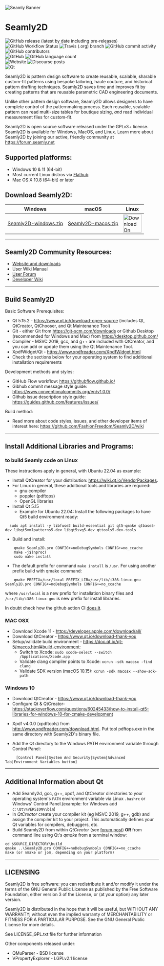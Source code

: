 ![Seamly Banner](https://github.com/FashionFreedom/Seamly2D/blob/develop/share/img/Seamly2D_banner_700x200.png)
# Seamly2D
![GitHub release (latest by date including pre-releases)](https://img.shields.io/github/v/release/fashionfreedom/seamly2d?logo=github?color=blue&include_prereleases&style=flat-square&logo=github)   
![GitHub Workflow Status](https://img.shields.io/github/workflow/status/fashionfreedom/seamly2d/Build%20weekly%20release?style=flat-square&logo=github)  ![Travis (.org) branch](https://img.shields.io/travis/fashionfreedom/seamly2d/develop?label=travis-ci&style=flat-square&logo=travisci)   ![GitHub commit activity](https://img.shields.io/github/commit-activity/m/fashionfreedom/seamly2d?logo=github&color=brightgreen&style=flat-square)  ![GitHub contributors](https://img.shields.io/github/contributors/fashionfreedom/seamly2d?style=flat-square&logo=github)  
![GitHub](https://img.shields.io/github/license/fashionfreedom/seamly2d?color=blue&style=flat-square&logo=creativecommons)  ![GitHub language count](https://img.shields.io/github/languages/count/fashionfreedom/seamly2d?style=flat-square&logo=github)  
![Website](https://img.shields.io/website?down_message=Down&style=flat-square&up_color=brightgreen&up_message=Up&url=https%3A%2F%2Fseamly.net&logo=wordpress)   ![Discourse posts](https://img.shields.io/discourse/posts?server=https%3A%2F%2Fforum.seamly.net&style=flat-square&logo=discourse)      
![Qt](https://github.com/FashionFreedom/Seamly2D/blob/develop/.github/img/Built_with_Qt_RGB_logo_vertical_transparent_60x65px.png)

Seamly2D is pattern design software to create reusable, scalable, sharable custom-fit patterns using bespoke tailoring, haute couture, and historical pattern drafting techniques. Seamly2D saves time and improves fit by creating patterns that are reusable parametric CAD engineering documents.

Unlike other pattern design software, Seamly2D allows designers to have complete control of the patternmaking process. Each reusable, scalable pattern can read multi-size tables for boutique sizing, *and* read individual measurement files for custom-fit.

Seamly2D is open source software released under the GPLv3+ license.  Seamly2D is available for Windows, MacOS, and Linux.  Learn more about Seamly2D by joining our active, friendly community at https://forum.seamly.net

## Supported platforms:  
   * Windows 10 & 11 (64-bit)
   * Most current Linux distros via [Flathub](https://flathub.org/apps/details/net.seamly.seamly2d)
   * Mac OS X 10.8 (64-bit) or later

## Download Seamly2D:

| Windows | macOS | Linux |
| ---     | ---   | ---   |
| [Seamly2D-windows.zip](https://github.com/FashionFreedom/Seamly2D/releases/latest/download/Seamly2D-windows.zip) | [Seamly2D-macos.zip](https://github.com/FashionFreedom/Seamly2D/releases/latest/download/Seamly2D-macos.zip) | [<img src="https://flathub.org/assets/badges/flathub-badge-en.svg" alt="Download On Flathub" height="60">](https://github.com/flathub/net.seamly.seamly2d) |

___________________________________________________
## Seamly2D Community Resources:
   * [Website and downloads](https://seamly.net)  
   * [User Wiki Manual](https://wiki.seamly.net)  
   * [User Forum](https://forum.seamly.net/)  
   * [Developer Wiki](https://github.com/FashionFreedom/Seamly2D/wiki)
___________________________________________________
## Build Seamly2D

Basic Software Prerequisites:  
* Qt 5.15.2  - https://www.qt.io/download-open-source (includes Qt, QtCreator, QtChooser, and Qt Maintenance Tool)
* Git - either Git from https://git-scm.com/downloads or Github Desktop (recommended for Windows and Mac) from https://desktop.github.com/
* Compiler - MSVC 2019, gcc, and g++ are included with QtCreator, and you can add or update them using the Qt Maintenance Tool.
* XpdfWidget/Qt - https://www.xpdfreader.com/XpdfWidget.html
* Check the sections below for your operating system to find additional installation requirements

Development methods and styles:
   * GitHub Flow workflow: https://githubflow.github.io/
   * Gibhub commit message style guide: https://www.conventionalcommits.org/en/v1.0.0/
   * Github issue description style guide: https://guides.github.com/features/issues/

Build method:
   * Read more about code styles, issues, and other developer items of interest here: https://github.com/FashionFreedom/Seamly2D/wiki
___________________________________________________
## Install Additional Libraries and Programs:

### to build Seamly code on Linux

These instructions apply in general, with Ubuntu 22.04 as example:

* Install QtCreator for your distribution: https://wiki.qt.io/VendorPackages.
* For Linux in general, these additional tools and libraries are required:
  - gnu compiler
  - poppler (pdftops)
  - OpenGL libraries
* Install Qt 5.15
  - Example for Ubuntu 22.04: Install the following packages to have Qt5 build environment ready:
```
  sudo apt install -y libfuse2 build-essential git qt5-qmake qtbase5-dev libqt5xmlpatterns5-dev libqt5svg5-dev qttools5-dev-tools
```
* Build and install:  
```
    qmake Seamly2D.pro CONFIG+=noDebugSymbols CONFIG+=no_ccache
    make -j$(nproc)
    sudo make install
```
* The default prefix for command `make install` is `/usr`. For using another prefix build with qmake command:  
```
    qmake PREFIX=/usr/local PREFIX_LIB=/usr/lib/i386-linux-gnu Seamly2D.pro CONFIG+=noDebugSymbols CONFIG+=no_ccache
```
where `/usr/local` is a new prefix for installation binary files and `/usr/lib/i386-linux-gnu` is new prefix for install libraries.

In doubt check how the github action CI [does it](workflows/build-auto-release-on-cron.yml).

### MAC OSX
* Download Xcode 11 - https://developer.apple.com/download/all/
* Download QtCreator - https://www.qt.io/download-thank-you
* Setup/validate build environment - https://doc.qt.io/qt-5/macos.html#build-environment:
   * Switch to Xcode: `sudo xcode-select --switch /Applications/Xcode.app`
   * Validate clang compiler points to Xcode: `xcrun -sdk macosx -find clang`
   * Validate SDK version (macOS 10.15): `xcrun -sdk macosx --show-sdk-path`

### Windows 10
* Download QtCreator - https://www.qt.io/download-thank-you
* Configure Qt & QtCreator- https://stackoverflow.com/questions/60245433/how-to-install-qt5-libraries-for-windows-10-for-cmake-development  
- Xpdf v4.0.0 (xpdftools) from http://www.xpdfreader.com/download.html. Put tool pdftops.exe in the same directory with Seamly2D's binary file.
* Add the Qt directory to the Windows PATH environment variable through Control Panel:
```
     [Control Panel|System And Security|System|Advanced Tab|Environment Variables button]
```
___________________________________________________
## Additional Information about Qt

* Add Seamly2d, gcc, g++, xpdf, and QtCreator directories to your operating system's `PATH` environment variable via Linux `.bashrc` or Windows' Control Panel.(example: for Windows add  `c:\Qt\%VERSION%\bin`)
* In *QtCreator* create your compiler kit (eg MSVC 2019, g++, gdb) and assign the compiler kit to your project. This automatically defines your Qt variables for compilers, debuggers, etc.
* Build Seamly2D from within *QtCreator* (see [forum post](https://forum.seamly.net/t/how-to-build-with-qt/183)) **OR** from command line using Qt's *qmake* from a terminal window:
```
cd $SOURCE_DIRECTORY\build
qmake ..\Seamly2D.pro CONFIG+=noDebugSymbols CONFIG+=no_ccache
make (or nmake or jom, depending on your platform)
```
___________________________________________________
## LICENSING
Seamly2D is free software: you can redistribute it and/or modify
it under the terms of the GNU General Public License as published by
the Free Software Foundation, either version 3 of the License, or
(at your option) any later version.

Seamly2D is distributed in the hope that it will be useful,
but WITHOUT ANY WARRANTY; without even the implied warranty of
MERCHANTABILITY or FITNESS FOR A PARTICULAR PURPOSE.  See the
GNU General Public License for more details.

See LICENSE_GPL.txt file for further information

Other components released under:  
* QMuParser - BSD license  
* VPropertyExplorer - LGPLv2.1 license
